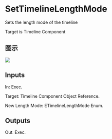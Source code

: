 # SetTimelineLengthMode

Sets the length mode of the timeline

Target is Timeline Component

## 图示

![]($-20221218-18284081.png)

## Inputs

In: Exec.

Target: Timeline Component Object Reference.

New Length Mode: ETimelineLengthMode Enum.  

## Outputs

Out: Exec.

